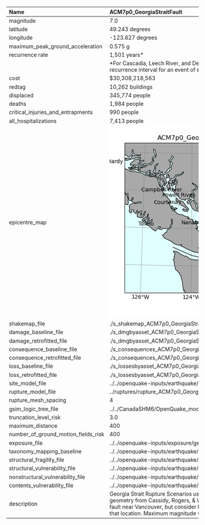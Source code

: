 | Name                                | ACM7p0_GeorgiaStraitFault                                                                                                                                                                                                                                                                                                                                                                                    |
|:------------------------------------|:-------------------------------------------------------------------------------------------------------------------------------------------------------------------------------------------------------------------------------------------------------------------------------------------------------------------------------------------------------------------------------------------------------------|
| magnitude                           | 7.0                                                                                                                                                                                                                                                                                                                                                                                                          |
| latitude                            | 49.243 degrees                                                                                                                                                                                                                                                                                                                                                                                               |
| longitude                           | -123.627 degrees                                                                                                                                                                                                                                                                                                                                                                                             |
| maximum_peak_ground_acceleration    | 0.575 g                                                                                                                                                                                                                                                                                                                                                                                                      |
| recurrence rate                     | 1,501 years*                                                                                                                                                                                                                                                                                                                                                                                                 |
|                                     | *For Cascadia, Leech River, and Devil's Mountain Faults these are characteristic earthquakes, else they are recurrence interval for an event of equal or greater magnitude in the scenario source region.                                                                                                                                                                                                    |
| cost                                | $30,308,218,563                                                                                                                                                                                                                                                                                                                                                                                              |
| redtag                              | 10,262 buildings                                                                                                                                                                                                                                                                                                                                                                                             |
| displaced                           | 345,774 people                                                                                                                                                                                                                                                                                                                                                                                               |
| deaths                              | 1,984 people                                                                                                                                                                                                                                                                                                                                                                                                 |
| critical_injuries_and_entrapments   | 990 people                                                                                                                                                                                                                                                                                                                                                                                                   |
| all_hospitalizations                | 7,413 people                                                                                                                                                                                                                                                                                                                                                                                                 |
| epicentre_map                       | ![Epicentre](ACM7p0_GeorgiaStraitFault.png)                                                                                                                                                                                                                                                                                                                                                                  |
| shakemap_file                       | ./s_shakemap_ACM7p0_GeorgiaStraitFault_124.csv                                                                                                                                                                                                                                                                                                                                                               |
| damage_baseline_file                | ./s_dmgbyasset_ACM7p0_GeorgiaStraitFault_b0_125_b.csv                                                                                                                                                                                                                                                                                                                                                        |
| damage_retrofitted_file             | ./s_dmgbyasset_ACM7p0_GeorgiaStraitFault_r1_126_b.csv                                                                                                                                                                                                                                                                                                                                                        |
| consequence_baseline_file           | ./s_consequences_ACM7p0_GeorgiaStraitFault_b0_125_b.csv                                                                                                                                                                                                                                                                                                                                                      |
| consequence_retrofitted_file        | ./s_consequences_ACM7p0_GeorgiaStraitFault_r1_126_b.csv                                                                                                                                                                                                                                                                                                                                                      |
| loss_baseline_file                  | ./s_lossesbyasset_ACM7p0_GeorgiaStraitFault_b0_127_b.csv                                                                                                                                                                                                                                                                                                                                                     |
| loss_retrofitted_file               | ./s_lossesbyasset_ACM7p0_GeorgiaStraitFault_r1_128_b.csv                                                                                                                                                                                                                                                                                                                                                     |
| site_model_file                     | ../../openquake-inputs/earthquake/sites/regions/site-vgrid_BC.csv                                                                                                                                                                                                                                                                                                                                            |
| rupture_model_file                  | ../ruptures/rupture_ACM7p0_GeorgiaStraitFault.xml                                                                                                                                                                                                                                                                                                                                                            |
| rupture_mesh_spacing                | 4                                                                                                                                                                                                                                                                                                                                                                                                            |
| gsim_logic_tree_file                | ../../CanadaSHM6/OpenQuake_model_files/gmms/LogicTree/OQ_classes_NGASa0p3weights_activecrust.xml                                                                                                                                                                                                                                                                                                             |
| truncation_level_risk               | 3.0                                                                                                                                                                                                                                                                                                                                                                                                          |
| maximum_distance                    | 400                                                                                                                                                                                                                                                                                                                                                                                                          |
| number_of_ground_motion_fields_risk | 400                                                                                                                                                                                                                                                                                                                                                                                                          |
| exposure_file                       | ../../openquake-inputs/exposure/general-building-stock/oqBldgExp_BC.xml                                                                                                                                                                                                                                                                                                                                      |
| taxonomy_mapping_baseline           | ../../openquake-inputs/earthquake/vulnerability/CanSRM1_TaxMap_b0.csv                                                                                                                                                                                                                                                                                                                                        |
| structural_fragility_file           | ../../openquake-inputs/earthquake/vulnerability/structural_fragility_CAN.xml                                                                                                                                                                                                                                                                                                                                 |
| structural_vulnerability_file       | ../../openquake-inputs/earthquake/vulnerability/vulnerability_structural_CAN.xml                                                                                                                                                                                                                                                                                                                             |
| nonstructural_vulnerability_file    | ../../openquake-inputs/earthquake/vulnerability/vulnerability_nonstructural_CAN.xml                                                                                                                                                                                                                                                                                                                          |
| contents_vulnerability_file         | ../../openquake-inputs/earthquake/vulnerability/vulnerability_contents_CAN.xml                                                                                                                                                                                                                                                                                                                               |
| description                         | Georgia Strait Rupture Scenarios using the 1997 Georgia Strait earthquake hypocentre and fault plane geometry from Cassidy, Rogers, & Waldhauser (2000, BSSA). These scenarios use a mapped crustal marine fault near Vancouver, but consider larger magnidue events than those that have been observed to date for that location. Maximum magnitude (7.5) is obtained from CanSHM6 for PUGET SOUND SHALLOW. |